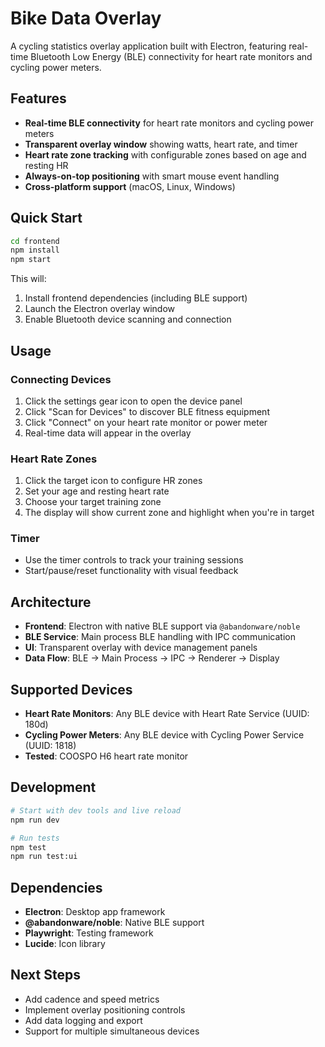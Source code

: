 # Bike Data Overlay

A cycling statistics overlay application built with Electron, featuring real-time Bluetooth Low Energy (BLE) connectivity for heart rate monitors and cycling power meters.

## Features

- **Real-time BLE connectivity** for heart rate monitors and cycling power meters
- **Transparent overlay window** showing watts, heart rate, and timer
- **Heart rate zone tracking** with configurable zones based on age and resting HR
- **Always-on-top positioning** with smart mouse event handling
- **Cross-platform support** (macOS, Linux, Windows)

## Quick Start

```bash
cd frontend
npm install
npm start
```

This will:
1. Install frontend dependencies (including BLE support)
2. Launch the Electron overlay window
3. Enable Bluetooth device scanning and connection

## Usage

### Connecting Devices
1. Click the settings gear icon to open the device panel
2. Click "Scan for Devices" to discover BLE fitness equipment
3. Click "Connect" on your heart rate monitor or power meter
4. Real-time data will appear in the overlay

### Heart Rate Zones
1. Click the target icon to configure HR zones
2. Set your age and resting heart rate
3. Choose your target training zone
4. The display will show current zone and highlight when you're in target

### Timer
- Use the timer controls to track your training sessions
- Start/pause/reset functionality with visual feedback

## Architecture

- **Frontend**: Electron with native BLE support via `@abandonware/noble`
- **BLE Service**: Main process BLE handling with IPC communication
- **UI**: Transparent overlay with device management panels
- **Data Flow**: BLE → Main Process → IPC → Renderer → Display

## Supported Devices

- **Heart Rate Monitors**: Any BLE device with Heart Rate Service (UUID: 180d)
- **Cycling Power Meters**: Any BLE device with Cycling Power Service (UUID: 1818)
- **Tested**: COOSPO H6 heart rate monitor

## Development

```bash
# Start with dev tools and live reload
npm run dev

# Run tests
npm test
npm run test:ui
```

## Dependencies

- **Electron**: Desktop app framework
- **@abandonware/noble**: Native BLE support
- **Playwright**: Testing framework
- **Lucide**: Icon library

## Next Steps

- Add cadence and speed metrics
- Implement overlay positioning controls
- Add data logging and export
- Support for multiple simultaneous devices